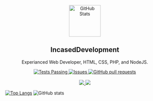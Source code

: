 <p align="center">
 <img width="100px" src="https://cdn.discordapp.com/attachments/913896962221289473/952627818242646016/incasedname.png" align="center" alt="GitHub Stats" />
 <h2 align="center">IncasedDevelopment</h2>
 <p align="center">Experianced Web Developer, HTML, CSS, PHP, and NodeJS.</p>
</p>
  <p align="center">
    <a href="https://github.com/IncasedDevelopment/IncasedDevelopment/actions">
      <img alt="Tests Passing" src="https://github.com/anuraghazra/github-readme-stats/workflows/Test/badge.svg" />
    </a>
    <a href="https://github.com/IncasedDevelopment/IncasedDevelopment/issues">
      <img alt="Issues" src="https://img.shields.io/github/issues/IncasedDevelopment/github-readme-stats?color=0088ff" />
    </a>
    <a href="https://github.com/IncasedDevelopment/IncasedDevelopment/pulls">
      <img alt="GitHub pull requests" src="https://img.shields.io/github/issues-pr/IncasedDevelopment/github-readme-stats?color=0088ff" />
    </a>
    <br />
    <br />
    <a href="https://www.fluxnetworks.xyz/">
      <img src="https://img.shields.io/badge/Supported%20by-Flux%20Networks%20%E2%86%92-gray.svg?colorA=655BE1&colorB=4F44D6&style=for-the-badge"/>
    </a>
    <a href="https://billing.pebblehost.com/aff.php?aff=2068">
      <img src="https://img.shields.io/badge/Supported%20by-Pebble%20Host%20%E2%86%92-gray.svg?colorA=61c265&colorB=4CAF50&style=for-the-badge"/>
    </a>
  </p>
  
[![Top Langs](https://github-readme-stats.vercel.app/api/top-langs/?username=IncasedDevelopment&langs_count=8)](https://github.com/IncasedDevelopment/IncasedDevelopment)
![GitHub stats](https://github-readme-stats.vercel.app/api?username=IncasedDevelopment&show_icons=true&theme=radical)
